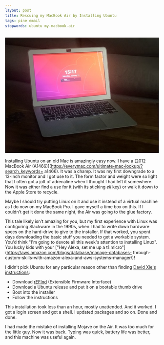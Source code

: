 ```yaml
---
layout: post
title: Rescuing my MacBook Air by Installing Ubuntu
tags: pine email
stopwords: ubuntu my-macbook-air
---
```


![Ubuntu on a MacBook Air](/images/ubuntu-on-air.jpg)

Installing Ubuntu on an old Mac is amazingly easy now. I have a [2012
MacBook Air
(A1466)](https://everymac.com/ultimate-mac-lookup/?search_keywords=
a1466). It was a champ. It was my first downgrade to a 13-inch monitor
and I got use to it. The form factor and weight were so light that I
often got a jolt of adrenaline when I thought I had left it somewhere.
Now it was either find a use for it (with its sticking *ell* key) or
walk it down to the Apple Store to recycle.

Maybe I should try putting Linux on it and use it instead of a virtual
machine as I do now on my MacBook Pro. I gave myself a time box on
this. If I couldn't get it done the same night, the Air was going to
the glue factory.

This tale likely isn't amazing for you, but my first experience with
Linux was configuring Slackware in the 1990s, when I had to write down
hardware specs on the hard-drive to give to the installer. If that
worked, you spent days downloading the basic stuff you needed to get a
workable system. You'd think "I'm going to devote all this week's
attention to installing Linux". You lucky kids with your ["Hey Alexa,
set me up a
t1.micro"](https://aws.amazon.com/blogs/database/manage-databases-
through-custom-skills-with-amazon-alexa-and-aws-systems-manager/)!

I didn't pick Ubuntu for any particular reason
other than finding [David Xie's
instructions](https://davidxie.net/install-ubuntu-on-macbook-air):

* Download [rEFInd](http://www.rodsbooks.com/refind/) (Extensible Firmware Interface)
* Download a Ubuntu release and put it on a bootable thumb drive
* Boot into the installer
* Follow the instructions

This installation took less than an hour, mostly unattended. And it
worked. I got a login screen and got a shell. I updated packages and
so on. Done and done.

I had made the mistake of installing Mojave on the Air. It was too much for
the little guy. Now it was back. Typing was quick, battery life was better, and
this machine was useful again.


